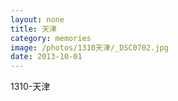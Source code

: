 ```yaml
---
layout: none
title: 天津
category: memories
image: /photos/1310天津/_DSC0702.jpg
date: 2013-10-01
---
```

1310-天津
